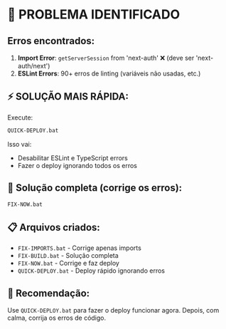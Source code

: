 # 🔴 PROBLEMA IDENTIFICADO

## Erros encontrados:
1. **Import Error**: `getServerSession` from 'next-auth' ❌ (deve ser 'next-auth/next')
2. **ESLint Errors**: 90+ erros de linting (variáveis não usadas, etc.)

## ⚡ SOLUÇÃO MAIS RÁPIDA:

Execute:
```bash
QUICK-DEPLOY.bat
```

Isso vai:
- Desabilitar ESLint e TypeScript errors
- Fazer o deploy ignorando todos os erros

## 🔧 Solução completa (corrige os erros):
```bash
FIX-NOW.bat
```

## 📋 Arquivos criados:
- `FIX-IMPORTS.bat` - Corrige apenas imports
- `FIX-BUILD.bat` - Solução completa
- `FIX-NOW.bat` - Corrige e faz deploy
- `QUICK-DEPLOY.bat` - Deploy rápido ignorando erros

## 🎯 Recomendação:
Use `QUICK-DEPLOY.bat` para fazer o deploy funcionar agora.
Depois, com calma, corrija os erros de código.